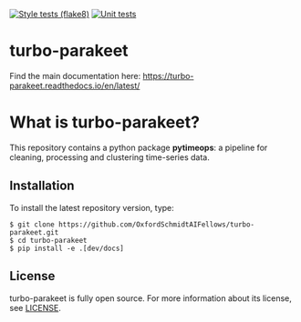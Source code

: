 [![Style tests (flake8)](https://github.com/OxfordSchmidtAIFellows/turbo-parakeet/actions/workflows/style-test.yml/badge.svg)](https://github.com/OxfordSchmidtAIFellows/turbo-parakeet/actions/workflows/style-test.yml)
[![Unit tests](https://github.com/OxfordSchmidtAIFellows/turbo-parakeet/actions/workflows/unit-tests.yml/badge.svg)](https://github.com/OxfordSchmidtAIFellows/turbo-parakeet/actions/workflows/unit-tests.yml)

# turbo-parakeet
Find the main documentation here: https://turbo-parakeet.readthedocs.io/en/latest/

# What is turbo-parakeet?

This repository contains a python package **pytimeops**: a pipeline for cleaning, processing and clustering time-series data.

## Installation

To install the latest repository version, type:

```
$ git clone https://github.com/OxfordSchmidtAIFellows/turbo-parakeet.git
$ cd turbo-parakeet
$ pip install -e .[dev/docs]
```

## License

turbo-parakeet is fully open source. For more information about its license, see [LICENSE](https://github.com/OxfordSchmidtAIFellows/turbo-parakeet/LICENSE.md).


